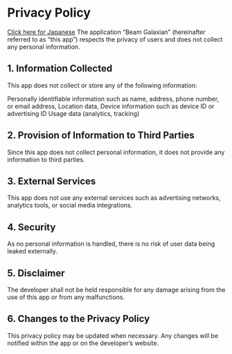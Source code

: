 # Privacy Policy
[Click here for Japanese](./PRIVACY.ja.md)
The application “Beam Galaxian” (hereinafter referred to as “this app”) respects the privacy of users and does not collect any personal information.

## 1. Information Collected
This app does not collect or store any of the following information:

Personally identifiable information such as name, address, phone number, or email address, Location data, Device information such as device ID or advertising ID Usage data (analytics, tracking)

## 2. Provision of Information to Third Parties
Since this app does not collect personal information, it does not provide any information to third parties.

## 3. External Services
This app does not use any external services such as advertising networks, analytics tools, or social media integrations.

## 4. Security
As no personal information is handled, there is no risk of user data being leaked externally.

## 5. Disclaimer
The developer shall not be held responsible for any damage arising from the use of this app or from any malfunctions.

## 6. Changes to the Privacy Policy
This privacy policy may be updated when necessary. Any changes will be notified within the app or on the developer’s website.
